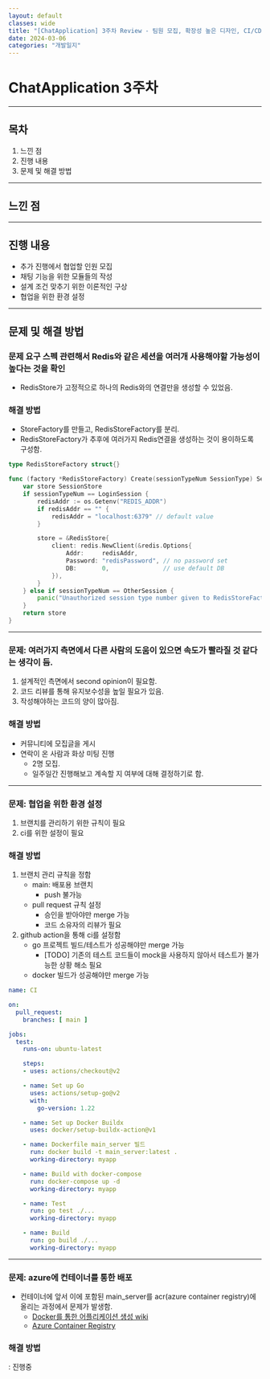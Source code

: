 ```yaml
---
layout: default
classes: wide
title: "[ChatApplication] 3주차 Review - 팀원 모집, 확장성 높은 디자인, CI/CD"
date: 2024-03-06
categories: "개발일지"
---
```


# ChatApplication 3주차

---


## 목차

1. 느낀 점
2. 진행 내용
3. 문제 및 해결 방법


---


## 느낀 점


---


## 진행 내용

* 추가 진행에서 협업할 인원 모집
* 채팅 기능을 위한 모듈들의 작성
* 설계 조건 맞추기 위한 이론적인 구상
* 협업을 위한 환경 설정


---

## 문제 및 해결 방법

### 문제 요구 스펙 관련해서 Redis와 같은 세션을 여러개 사용해야할 가능성이 높다는 것을 확인

* RedisStore가 고정적으로 하나의 Redis와의 연결만을 생성할 수 있었음.

### 해결 방법

* StoreFactory를 만들고, RedisStoreFactory를 분리.
* RedisStoreFactory가 추후에 여러가지 Redis연결을 생성하는 것이 용이하도록 구성함.

```go
type RedisStoreFactory struct{}

func (factory *RedisStoreFactory) Create(sessionTypeNum SessionType) SessionStore {
	var store SessionStore
	if sessionTypeNum == LoginSession {
		redisAddr := os.Getenv("REDIS_ADDR")
		if redisAddr == "" {
			redisAddr = "localhost:6379" // default value
		}

		store = &RedisStore{
			client: redis.NewClient(&redis.Options{
				Addr:     redisAddr,
				Password: "redisPassword", // no password set
				DB:       0,               // use default DB
			}),
		}
	} else if sessionTypeNum == OtherSession {
		panic("Unauthorized session type number given to RedisStoreFactory.")
	}
	return store
}
```

---

### 문제: 여러가지 측면에서 다른 사람의 도움이 있으면 속도가 빨라질 것 같다는 생각이 듬.

1. 설계적인 측면에서 second opinion이 필요함.
2. 코드 리뷰를 통해 유지보수성을 높일 필요가 있음.
3. 작성해야하는 코드의 양이 많아짐.

### 해결 방법

* 커뮤니티에 모집글을 게시
* 연락이 온 사람과 화상 미팅 진행
  - 2명 모집.
  - 일주일간 진행해보고 계속할 지 여부에 대해 결정하기로 함.


---

### 문제: 협업을 위한 환경 설정

1. 브랜치를 관리하기 위한 규칙이 필요
2. ci를 위한 설정이 필요


### 해결 방법

1. 브랜치 관리 규칙을 정함
	* main: 배포용 브랜치
    	* push 불가능
	* pull request 규칙 설정
		* 승인을 받아야만 merge 가능
		* 코드 소유자의 리뷰가 필요
2. github action을 통해 ci를 설정함
	* go 프로젝트 빌드/테스트가 성공해야만 merge 가능
		* [TODO] 기존의 테스트 코드들이 mock을 사용하지 않아서 테스트가 불가능한 상황 해소 필요
	* docker 빌드가 성공해야만 merge 가능

```yaml
name: CI

on:
  pull_request:
    branches: [ main ]

jobs:
  test:
    runs-on: ubuntu-latest

    steps:
    - uses: actions/checkout@v2

    - name: Set up Go
      uses: actions/setup-go@v2
      with:
        go-version: 1.22

    - name: Set up Docker Buildx
      uses: docker/setup-buildx-action@v1

    - name: Dockerfile main_server 빌드
      run: docker build -t main_server:latest .
      working-directory: myapp

    - name: Build with docker-compose
      run: docker-compose up -d
      working-directory: myapp

    - name: Test
      run: go test ./...
      working-directory: myapp

    - name: Build
      run: go build ./...
      working-directory: myapp
```

---

### 문제: azure에 컨테이너를 통한 배포

* 컨테이너에 앞서 이에 포함된 main_server를 acr(azure container registry)에 올리는 과정에서 문제가 발생함.
  * [Docker를 통한 어플리케이션 생성 wiki](https://github.com/kaestro/ChatApplication/wiki/Docker%EB%A5%BC-%ED%86%B5%ED%95%9C-%EC%96%B4%ED%94%8C%EB%A6%AC%EC%BC%80%EC%9D%B4%EC%85%98-%EC%83%9D%EC%84%B1)
  * [Azure Container Registry](https://github.com/kaestro/ChatApplication/wiki/Azure-Container-Registry)

### 해결 방법
: 진행중